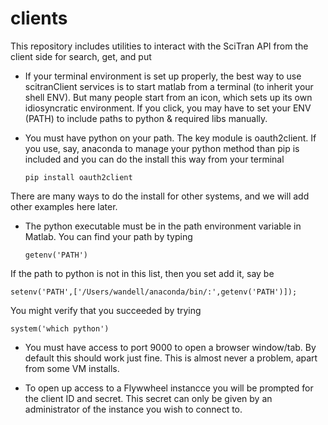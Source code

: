 # clients
This repository includes utilities to interact with the SciTran API from the client side for search, get, and put

* If your terminal environment is set up properly, the best way to use scitranClient services is to start matlab from a terminal (to inherit your shell ENV). But many people start from an icon, which sets up its own idiosyncratic environment. If you click, you may have to set your ENV (PATH) to include paths to python & required libs manually.

* You must have python on your path. The key module is oauth2client.  If you use, say, anaconda to manage your python method than pip is included and you can do the install this way from your terminal

   ```pip install oauth2client```

There are many ways to do the install for other systems, and we will add other examples here later.

 * The python executable must be in the path environment variable in Matlab.  You can find your path by typing
   
   ```getenv('PATH')```

 If the path to python is not in this list, then you set add it, say be

   ```setenv('PATH',['/Users/wandell/anaconda/bin/:',getenv('PATH')]); ```
 
 You might verify that you succeeded by trying
 
   ```system('which python')```
 
 * You must have access to port 9000 to open a browser window/tab. By default this should work just fine. This is almost never a problem, apart from some VM installs.

 * To open up access to a Flywwheel instancce you will be prompted for the client ID and secret. 
This secret can only be given by an administrator of the instance you wish to connect to.
